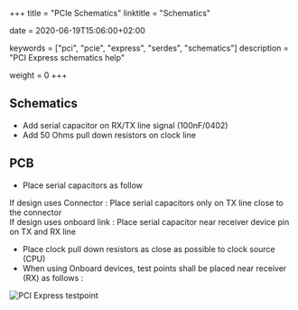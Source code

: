 +++
title = "PCIe Schematics"
linktitle = "Schematics"

date = 2020-06-19T15:06:00+02:00

keywords = ["pci", "pcie", "express", "serdes", "schematics"]
description = "PCI Express schematics help"

weight = 0
+++

## Schematics

- Add serial capacitor on  RX/TX line signal (100nF/0402)
- Add 50 Ohms pull down resistors on clock line

## PCB

- Place serial capacitors as follow

If design uses Connector : Place serial capacitors only on TX line close to the connector  
If design uses onboard link : Place serial capacitor near receiver device pin on TX and RX line  

- Place clock pull down resistors as close as possible to clock source (CPU)
- When using Onboard devices, test points shall be placed near receiver (RX) as follows :

![PCI Express testpoint](pcie-testpoint.jpg "PCI Express testpoint")
